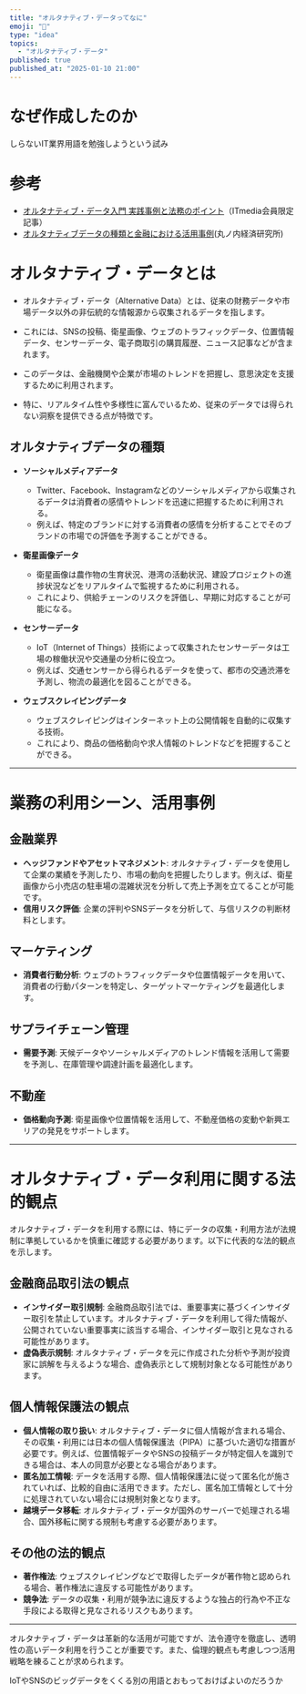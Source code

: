 ```yaml
---
title: "オルタナティブ・データってなに"
emoji: "🦆"
type: "idea"
topics:
  - "オルタナティブ・データ"
published: true
published_at: "2025-01-10 21:00"
---
```



# なぜ作成したのか
しらないIT業界用語を勉強しようという試み

# 参考
- [オルタナティブ・データ入門 実践事例と法務のポイント](https://www.biz-book.jp/isbn/978-4-502-52111-9)（ITmedia会員限定記事）
- [オルタナティブデータの種類と金融における活用事例](https://zai-corporation.com/alternative-data/)(丸ノ内経済研究所)




# オルタナティブ・データとは
- オルタナティブ・データ（Alternative Data）とは、従来の財務データや市場データ以外の非伝統的な情報源から収集されるデータを指します。
- これには、SNSの投稿、衛星画像、ウェブのトラフィックデータ、位置情報データ、センサーデータ、電子商取引の購買履歴、ニュース記事などが含まれます。

- このデータは、金融機関や企業が市場のトレンドを把握し、意思決定を支援するために利用されます。
- 特に、リアルタイム性や多様性に富んでいるため、従来のデータでは得られない洞察を提供できる点が特徴です。

## オルタナティブデータの種類
  - **ソーシャルメディアデータ**
    - Twitter、Facebook、Instagramなどのソーシャルメディアから収集されるデータは消費者の感情やトレンドを迅速に把握するために利用される。
    - 例えば、特定のブランドに対する消費者の感情を分析することでそのブランドの市場での評価を予測することができる。

  - **衛星画像データ**
    - 衛星画像は農作物の生育状況、港湾の活動状況、建設プロジェクトの進捗状況などをリアルタイムで監視するために利用される。
    - これにより、供給チェーンのリスクを評価し、早期に対応することが可能になる。

  - **センサーデータ**
    - IoT（Internet of Things）技術によって収集されたセンサーデータは工場の稼働状況や交通量の分析に役立つ。
    - 例えば、交通センサーから得られるデータを使って、都市の交通渋滞を予測し、物流の最適化を図ることができる。

  - **ウェブスクレイピングデータ**
    - ウェブスクレイピングはインターネット上の公開情報を自動的に収集する技術。
    - これにより、商品の価格動向や求人情報のトレンドなどを把握することができる。

---

# 業務の利用シーン、活用事例
## 金融業界
   - **ヘッジファンドやアセットマネジメント**: オルタナティブ・データを使用して企業の業績を予測したり、市場の動向を把握したりします。例えば、衛星画像から小売店の駐車場の混雑状況を分析して売上予測を立てることが可能です。
   - **信用リスク評価**: 企業の評判やSNSデータを分析して、与信リスクの判断材料とします。

## マーケティング
   - **消費者行動分析**: ウェブのトラフィックデータや位置情報データを用いて、消費者の行動パターンを特定し、ターゲットマーケティングを最適化します。

## サプライチェーン管理
   - **需要予測**: 天候データやソーシャルメディアのトレンド情報を活用して需要を予測し、在庫管理や調達計画を最適化します。

## 不動産
   - **価格動向予測**: 衛星画像や位置情報を活用して、不動産価格の変動や新興エリアの発見をサポートします。

---

# オルタナティブ・データ利用に関する法的観点
オルタナティブ・データを利用する際には、特にデータの収集・利用方法が法規制に準拠しているかを慎重に確認する必要があります。以下に代表的な法的観点を示します。

## 金融商品取引法の観点
   - **インサイダー取引規制**:
     金融商品取引法では、重要事実に基づくインサイダー取引を禁止しています。オルタナティブ・データを利用して得た情報が、公開されていない重要事実に該当する場合、インサイダー取引と見なされる可能性があります。
   - **虚偽表示規制**:
     オルタナティブ・データを元に作成された分析や予測が投資家に誤解を与えるような場合、虚偽表示として規制対象となる可能性があります。

## 個人情報保護法の観点
   - **個人情報の取り扱い**:
     オルタナティブ・データに個人情報が含まれる場合、その収集・利用には日本の個人情報保護法（PIPA）に基づいた適切な措置が必要です。例えば、位置情報データやSNSの投稿データが特定個人を識別できる場合は、本人の同意が必要となる場合があります。
   - **匿名加工情報**:
     データを活用する際、個人情報保護法に従って匿名化が施されていれば、比較的自由に活用できます。ただし、匿名加工情報として十分に処理されていない場合には規制対象となります。
   - **越境データ移転**:
     オルタナティブ・データが国外のサーバーで処理される場合、国外移転に関する規制も考慮する必要があります。

## その他の法的観点
   - **著作権法**:
     ウェブスクレイピングなどで取得したデータが著作物と認められる場合、著作権法に違反する可能性があります。
   - **競争法**:
     データの収集・利用が競争法に違反するような独占的行為や不正な手段による取得と見なされるリスクもあります。

---

オルタナティブ・データは革新的な活用が可能ですが、法令遵守を徹底し、透明性の高いデータ利用を行うことが重要です。また、倫理的観点も考慮しつつ活用戦略を練ることが求められます。


IoTやSNSのビッグデータをくくる別の用語とおもっておけばよいのだろうか
